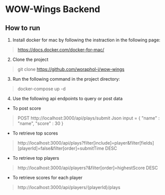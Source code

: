 # WOW-Wings Backend
## How to run
1. Install docker for mac by following the instraction in the following page:
> https://docs.docker.com/docker-for-mac/
2. Clone the project
> git clone https://github.com/woraphol-j/wow-wings
3. Run the following command in the project directory:
> docker-compose up -d
4. Use the following api endpoints to query or post data
 - To post score
> POST http://localhost:3000/api/plays/submit
> Json input =
> {
>     "name" : "name",
>     "score" : 30
> }
 - To retrieve top scores
> http://localhost:3000/api/plays?filter[include]=player&filter[fields][playerId]=false&filter[order]=submitTime DESC
 - To retrieve top players
> http://localhost:3000/api/players?&filter[order]=highestScore DESC
 - To retrieve scores for each player
> http://localhost:3000/api/players/{playerId}/plays
